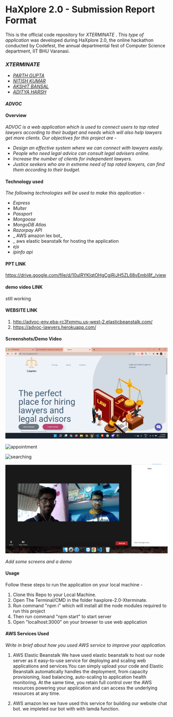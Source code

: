 # HaXplore 2.0 - Submission Report Format

This is the official code repository for _XTERMINATE_ . This _type of application_ was developed during HaXplore 2.0, 
the online hackathon conducted by Codefest, the annual departmental fest of Computer Science department, IIT BHU Varanasi.

### _XTERMINATE_

* _[PARTH GUPTA](https://github.com/Parth-Gupta10)_
* _[NITISH KUMAR](https://github.com/Nitish9711)_
* _[AKSHIT BANSAL](https://github.com/abansal755)_
* _[ADITYA HARSH](https://github.com/adityaharsh2001)_


#### _ADVOC_


#### Overview

_ADVOC is a web application which is used to connect users to top rated lawyers according to their budget and needs which will also help lawyers get more clients. Our objectives for this project are -_

- _Design an effective system where we can connect with lawyers easily._
- _People who need legal advice can consult legal advisers online._
- _Increase the number of clients for independent lawyers._
- _Justice seekers who are in extreme need of top rated lawyers, can find them according to their budget._

#### Technology used

_The following technologies will be used to make this application -_
- _Express_
- _Multer_
- _Passport_
- _Mongoose_
- _MongoDB Atlas_
- _Razorpay API_
- _ AWS amazon lex bot_
- _ aws elastic beanstalk for hosting the application
- _ejs_
- _ipinfo api_
  

#### PPT LINK
https://drive.google.com/file/d/10uIRYKlqtOHgCgjRiJH5ZL68vEmbI8f_/view

#### demo video LINK
still working


#### WEBSITE LINK
1.  http://advoc-env.eba-rc3fxmmu.us-west-2.elasticbeanstalk.com/
2.  https://advoc-lawyers.herokuapp.com/

#### Screenshots/Demo Video
![Home](assets/landing.jpeg)

![appointment](assets/appointment.png)

![searching](assets/searching.png)

![searching](assets/videochat.png)




_Add some screens and a demo_

#### Usage
Follow these steps to run the application on your local machine - 
1. Clone this Repo to your Local Machine.
2. Open The Terminal/CMD in the folder haxplore-2.0-Xterminate.
3. Run command "npm i" which will install all the node modules required to run this project
4. Then run command "npm start" to start server
5. Open "localhost:3000" on your browser to use web application


#### AWS Services Used

_Write in brief about how you used AWS service to improve your application._
1. AWS Elastic Beanstalk
    We have used elastic beanstalk to host our node server as it easy-to-use service for deploying and scaling web applications and services.You can simply upload your code and Elastic Beanstalk automatically handles the deployment, from capacity provisioning, load balancing, auto-scaling to application health monitoring. At the same time, you retain full control over the AWS resources powering your application and can access the underlying resources at any time.

2. AWS amazon lex
   we have used this service for building our website chat bot. we impleted our bot with with lamda function.




